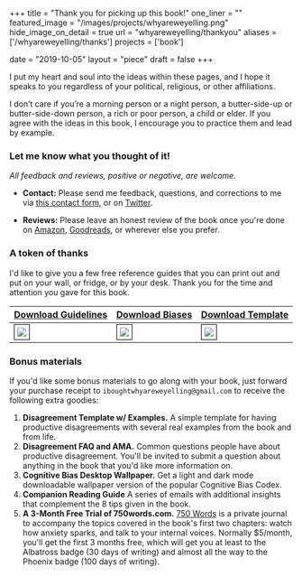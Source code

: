 +++
title = "Thank you for picking up this book!"
one_liner = ""
featured_image = "/images/projects/whyareweyelling.png"
hide_image_on_detail = true
url = "whyareweyelling/thankyou"
aliases = ['/whyareweyelling/thanks']
projects = ['book']

date = "2019-10-05"
layout = "piece"
draft = false
+++

I put my heart and soul into the ideas within these pages, and I hope it speaks to you regardless of your political, religious, or other affiliations. 

I don’t care if you’re a morning person or a night person, a butter-side-up or butter-side-down person, a rich or poor person, a child or elder. If you agree with the ideas in this book, I encourage you to practice them and lead by example.

### Let me know what you thought of it!
*All feedback and reviews, positive or negative, are welcome.*

* **Contact:** Please send me feedback, questions, and corrections to me via [this contact form](/whyareweyelling/contact), or on [Twitter](https://twitter.com/buster).

* **Reviews:** Please leave an honest review of the book once you're done on [Amazon](https://amzn.to/34UCElX), [Goodreads](https://www.goodreads.com/book/show/44279111-why), or wherever else you prefer. 

### A token of thanks
I'd like to give you a few free reference guides that you can print out and put on your wall, or fridge, or by your desk. Thank you for the time and attention you gave for this book. 

<a href="/files/guidelines-for-productive-disagreement-poster.pdf" target="_new">Download Guidelines</a> | <a href="/files/develop-honest-bias-poster.pdf" target="_new">Download Biases</a> | <a href="/files/disagreement-template.pdf" target="_new">Download Template</a>
--------|------|-------
<a href="/files/guidelines-for-productive-disagreement-poster.pdf" target="_new"><img src="/images/whyareweyelling/guidelines-for-productive-disagreement-poster.png" style="border: 1px solid #000; padding: 5px;" /></a>|<a href="/files/develop-honest-bias-poster.pdf" target="_new"><img src="/images/whyareweyelling/develop-honest-bias-poster.png" style="border: 1px solid #000; padding: 5px;" /></a> | <a href="/files/disagreement-template.pdf" target="_new"><img src="/images/whyareweyelling/disagreement-template.png" style="border: 1px solid #000; padding: 5px;" /></a>


### Bonus materials
If you'd like some bonus materials to go along with your book, just forward your purchase receipt to `iboughtwhyareweyelling@gmail.com` to receive the following extra goodies:

1. **Disagreement Template w/ Examples.** A simple template for having productive disagreements with several real examples from the book and from life.
2. **Disagreement FAQ and AMA.** Common questions people have about productive disagreement. You'll be invited to submit a question about anything in the book that you'd like more information on.
3. **Cognitive Bias Desktop Wallpaper.** Get a light and dark mode downloadable wallpaper version of the popular Cognitive Bias Codex.
4. **Companion Reading Guide** A series of emails with additional insights that complement the 8 tips given in the book.
5. **A 3-Month Free Trial of 750words.com.** <a href="https://750words.com" target="_new">750 Words</a> is a private journal to accompany the topics covered in the book's first two chapters: watch how anxiety sparks, and talk to your internal voices. Normally $5/month, you'll get the first 3 months free, which will get you at least to the Albatross badge (30 days of writing) and almost all the way to the Phoenix badge (100 days of writing).


